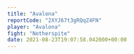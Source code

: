 ```yaml
---
title: "Avalona"
reportCode: "2XYJ67t3gRQqZ4FN"
player: "Avalona"
fight: "Netherspite"
date: 2021-08-23T19:07:58.042000+00:00
---
```

